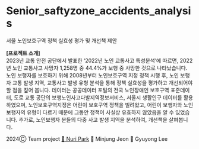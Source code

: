 # Senior_saftyzone_accidents_analysis
서울 노인보호구역 정책 실효성 평가 및 개선책 제안

**[프로젝트 소개]**    
2023년 교통 안전 공단에서 발표한 ‘2022년 노인 교통사고 특성분석’에 따르면, 2022년 노인 교통사고 사망자 1,258명 중 44.4%가 보행 중 사망한 것으로 나타났습니다. 노인 보행자를 보호하기 위해 2008년부터 노인보호구역 지정 정책 시행 후, 노인 보행자 교통 발생 지역, 교통사고 발생 유형 분석을 통해 정책 실효성을 평가하고 개선되어야 할 점을 짚어 봅니다. 데이터는 공공데이터 포털의 전국 노인장애인 보호구역 표준데이터, 도로 교통 공단의 보행노인사고다발지역정보서비스, 서울시 생활인구 데이터를 활용하였으며, 노인보호구역지정은 어린이 보호구역 정책을 빌려왔고, 어린이 보행자와 노인 보행자의 유형이 다르기 때문에 그동안 정책이 사실상 유효하지 않았음을 알 수 있었습니다. 추가로, 노인보행자 분들의 다중 사고 발생 지역을 분석하여, 개선책을 살펴봅니다.

2024Ⓒ Team project [👾 Nuri Park](https://github.com/Hello-Nuri) 👾 Minjung Jeon     👾 Gyuyong Lee
